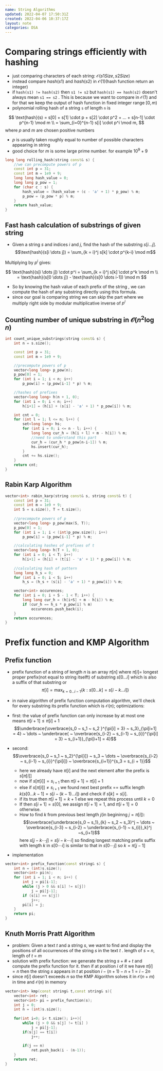 ```yaml
---
name: String Algorithms
updated: 2022-04-07 17:50:31Z
created: 2022-04-06 10:37:17Z
layout: note
categories: DSA
---
```


# Comparing strings efficiently with hashing
- just comparing characters of each string: $\mathcal{O}(s1Size, s2Size)$
- instead compare $hash(s1)$ and $hash(s2)$ in $\mathcal{O}(1)$(hash function return an integer)
- if `hash(s1) != hash(s2)` then `s1 != s2` but `hash(s1) == hash(s2)` doesn't always mean `s1 == s2` . This is because we want to compare in  $\mathcal{O}(1)$ and for that we keep the output of hash function in fixed integer range $[0, m)$
- polynomial rolling hash of a string `s` of length `n` is  

$$
\text{hash}(s) = s[0] + s[1] \cdot p + s[2] \cdot p^2 + ... + s[n-1] \cdot p^{n-1} \mod m \\
= \sum_{i=0}^{n-1} s[i] \cdot p^i \mod m,
$$
where $p$ and $m$ are chosen positive numbers
- $p$ is usually taken roughly equal to number of possible characters appearing in string
- good choice for $m$ is some large prime number. for example $10^9+9$

```cpp
long long rolling_hash(string const& s) {
	//we can precompute powers of p
	const int p = 31;
	const int m = 1e9 + 9;
	long long hash_value = 0;
	long long p_pow = 1;
	for (char c : s) {
		hash_value = (hash_value + (c - 'a' + 1) * p_pow) % m;
		p_pow = (p_pow * p) % m;
	}
	return hash_value;
}

```

## Fast hash calculation of substrings of given string
- Given a string $s$ and indices $i$ and $j$, find the hash of the substring  $s[i...j]$.
$$\text{hash}(s[i \dots j]) = \sum_{k = i}^j s[k] \cdot p^{k-i} \mod m$$

Multiplying by $p^i$ gives:

$$
\text{hash}(s[i \dots j]) \cdot p^i = \sum_{k = i}^j s[k] \cdot p^k \mod m \\
= \text{hash}(s[0 \dots j]) - \text{hash}(s[0 \dots i-1]) \mod m
$$
- So by knowing the hash value of each prefix of the string , we can compute the hash of any substring directly using this formula.
- since our goal is comparing string we can skip the part where we multiply right side by modular multiplicative inverse of $p^i$

## Counting number of unique substring in $\mathcal{O}(n^2\log n)$
```cpp
int count_unique_substrings(string const& s) {
	int n = s.size();

	const int p = 31;
	const int m = 1e9 + 9;

	//precompute powers of p
	vector<long long> p_pow(n);
	p_pow[0] = 1;
	for (int i = 1; i < n; i++)
		p_pow[i] = (p_pow[i-1] * p) % m;

	//hashes of prefixes
	vector<long long> h(n + 1, 0);
	for (int i = 0; i < n; i++)
		h[i+1] = (h[i] + (s[i] - 'a' + 1) * p_pow[i]) % m;

	int cnt = 0;
	for (int l = 1; l <= n; l++) {
		set<long long> hs;
		for (int i = 0; i <= n - l; i++) {
			long long cur_h = (h[i + l] + m - h[i]) % m;
			//need to understand this part
			cur_h = (cur_h * p_pow[n-i-1]) % m;
			hs.insert(cur_h);
		}
		cnt += hs.size();
	}
	return cnt;
}
```

## Rabin Karp Algorithm
```cpp
vector<int> rabin_karp(string const& s, string const& t) {
	const int p = 31; 
	const int m = 1e9 + 9;
	int S = s.size(), T = t.size();
	
	//precompute powers of p
	vector<long long> p_pow(max(S, T)); 
	p_pow[0] = 1; 
	for (int i = 1; i < (int)p_pow.size(); i++) 
		p_pow[i] = (p_pow[i-1] * p) % m;

	//calculating hashes of prefixes of t
	vector<long long> h(T + 1, 0); 
	for (int i = 0; i < T; i++)
		h[i+1] = (h[i] + (t[i] - 'a' + 1) * p_pow[i]) % m; 
	
	//calculating hash of pattern
	long long h_s = 0; 
	for (int i = 0; i < S; i++) 
		h_s = (h_s + (s[i] - 'a' + 1) * p_pow[i]) % m; 

	vector<int> occurences;
	for (int i = 0; i + S - 1 < T; i++) { 
		long long cur_h = (h[i+S] + m - h[i]) % m; 
		if (cur_h == h_s * p_pow[i] % m)
			occurences.push_back(i);
	}
	return occurences;
}

```

# Prefix function and KMP Algorithm

## Prefix function
- prefix function of a string of length $n$ is an array $\pi[n]$ where
	$\pi[i] =$ longest proper prefix(not equal to string itselft) of substring $s[0\dots i]$ which is also a suffix of that substring 
	or 
$$\pi[i] = \max_ {k = 0 \dots i-1} \{k : s[0 \dots k] = s[i-k \dots i] \}$$

- in naive algorithm of prefix function computation algorithm, we'll check for every substring its prefix function which is $\mathcal{O}(n)$; optimizations:
- first: the value of prefix function can only increase by at most one means $\pi[i+1] \leq \pi[i]+1$
	$$\underbrace{\overbrace{s_0 ~ s_1 ~ s_2 }^{\pi[i] = 3} ~ s_3}_{\pi[i+1] = 4} ~ \dots ~ \underbrace{ ~ \overbrace{s_{i-2} ~ s_{i-1} ~ s_{i}}^{\pi[i] = 3} ~ s_{i+1}}_{\pi[i+1] = 4}$$
	
- second: 
	$$\overbrace{s_0 ~ s_1 ~ s_2}^{\pi[i]} ~ s_3 ~ \dots ~ \overbrace{s_{i-2} ~ s_{i-1} ~ s_{i}}^{\pi[i]} ~ \overbrace{s_{i+1}}^{s_3 = s_{i + 1}}$$
	- here we already have $\pi[i]$ and the next element after the prefix is $s[\pi[i]]$
	- now if $s[\pi[i]] = s_{i+1}$ then $\pi[i+1] = \pi[i]+1$
	- else if $s[\pi[i]] \neq s_{i+1}$ we found next best prefix == suffix length $k$($s[0\dots k-1] = s[i-(k-1)\dots i]$) and check if $s[k] = s[i]$. 
	- if its true then $\pi[i+1] = k+1$ else we repeat this process until $k=0$ 
	- If then $s[i+1] = s[0]$, we assign $\pi[i+1] = 1$, and $\pi[i+1] = 0$ otherwise.
	- How to find $k$ from previous best length $j$(in begininng $j=\pi[i]$):	
	$$\overbrace{\underbrace{s_0 ~ s_1}_{k} ~ s_2 ~ s_3}^j ~ \dots ~ \overbrace{s_{i-3} ~ s_{i-2} ~ \underbrace{s_{i-1} ~ s_{i}}_k}^j ~s_{i+1}$$
	here $s[j-k\cdots j]=s[i-k\cdots i]$ so finding longest matching prefix suffix with length $k$ in $s[0\cdots i]$ is similar to that in $s[0\cdots j]$ so $k =\pi[j-1]$
- implementation
```cpp
vector<int> prefix_function(const string& s) {
    int n = (int)s.size();
    vector<int> pi(n);
    for (int i = 1; i < n; i++) {
        int j = pi[i-1];
        while (j > 0 && s[i] != s[j])
            j = pi[j-1];
        if (s[i] == s[j])
            j++;
        pi[i] = j;
    }
    return pi;
}
```

## Knuth Morris Pratt Algorithm
- problem: Given a text $t$ and a string $s$, we want to find and display the positions of all occurrences of the string $s$ in the text $t$ . length of $s$ = $n$, length of $t$ = $m$
- solution with prefix function: we generate the string $s + \# + t$ and compute the prefix function for it. then if at position $i$ of it we have $\pi[i] = n$ then the string $s$ appears in $t$ at position $i - (n + 1) - n + 1 = i - 2n$
- since $\pi[i]$ doesn't exceeds $n$ so the KMP Algorithm solves it in $\mathcal{O}(n+m)$ in time and $\mathcal{O}(n)$ in memory
```cpp
vector<int> kmp(const string& t,const string& s){
	vector<int> ret;
	vector<int> pi = prefix_function(s);
	int j = 0;
	int n = (int)s.size();
	
	for(int i=0; i< t.size(); i++){
		while (j > 0 && s[j] != t[i] )
			j = pi[j-1];
		if(s[j] == t[i])
			j++;
			
		if(j == n)
			ret.push_back(i - (n-1));
	}
	return ret;
}
```